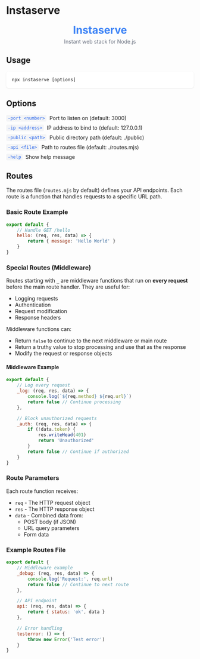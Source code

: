 # Instaserve

<div align="center">
  <h1 style="color: #3b82f6; margin: 10px 0 5px;">Instaserve</h1>
  <p style="color: #6b7280; margin: 0;">Instant web stack for Node.js</p>
</div>

## Usage

<div style="background: white; padding: 15px; border-radius: 6px; box-shadow: 0 1px 3px rgba(0, 0, 0, 0.1); margin: 15px 0;">
  <pre style="margin: 0;"><code>npx instaserve [options]</code></pre>
</div>

## Options

<div style="display: flex; gap: 8px; margin: 8px 0;">
  <code style="background: #f3f4f6; padding: 2px 4px; border-radius: 4px; color: #2563eb;">-port &lt;number&gt;</code>
  <span>Port to listen on (default: 3000)</span>
</div>

<div style="display: flex; gap: 8px; margin: 8px 0;">
  <code style="background: #f3f4f6; padding: 2px 4px; border-radius: 4px; color: #2563eb;">-ip &lt;address&gt;</code>
  <span>IP address to bind to (default: 127.0.0.1)</span>
</div>

<div style="display: flex; gap: 8px; margin: 8px 0;">
  <code style="background: #f3f4f6; padding: 2px 4px; border-radius: 4px; color: #2563eb;">-public &lt;path&gt;</code>
  <span>Public directory path (default: ./public)</span>
</div>

<div style="display: flex; gap: 8px; margin: 8px 0;">
  <code style="background: #f3f4f6; padding: 2px 4px; border-radius: 4px; color: #2563eb;">-api &lt;file&gt;</code>
  <span>Path to routes file (default: ./routes.mjs)</span>
</div>

<div style="display: flex; gap: 8px; margin: 8px 0;">
  <code style="background: #f3f4f6; padding: 2px 4px; border-radius: 4px; color: #2563eb;">-help</code>
  <span>Show help message</span>
</div>

## Routes

The routes file (`routes.mjs` by default) defines your API endpoints. Each route is a function that handles requests to a specific URL path.

### Basic Route Example

```javascript
export default {
    // Handle GET /hello
    hello: (req, res, data) => {
        return { message: 'Hello World' }
    }
}
```

### Special Routes (Middleware)

Routes starting with `_` are middleware functions that run on **every request** before the main route handler. They are useful for:

- Logging requests
- Authentication
- Request modification
- Response headers

Middleware functions can:
- Return `false` to continue to the next middleware or main route
- Return a truthy value to stop processing and use that as the response
- Modify the request or response objects

#### Middleware Example

```javascript
export default {
    // Log every request
    _log: (req, res, data) => {
        console.log(`${req.method} ${req.url}`)
        return false // Continue processing
    },

    // Block unauthorized requests
    _auth: (req, res, data) => {
        if (!data.token) {
            res.writeHead(401)
            return 'Unauthorized'
        }
        return false // Continue if authorized
    }
}
```

### Route Parameters

Each route function receives:
- `req` - The HTTP request object
- `res` - The HTTP response object
- `data` - Combined data from:
  - POST body (if JSON)
  - URL query parameters
  - Form data

### Example Routes File

```javascript
export default {
    // Middleware example
    _debug: (req, res, data) => {
        console.log('Request:', req.url)
        return false // Continue to next route
    },

    // API endpoint
    api: (req, res, data) => {
        return { status: 'ok', data }
    },

    // Error handling
    testerror: () => {
        throw new Error('Test error')
    }
}
```
